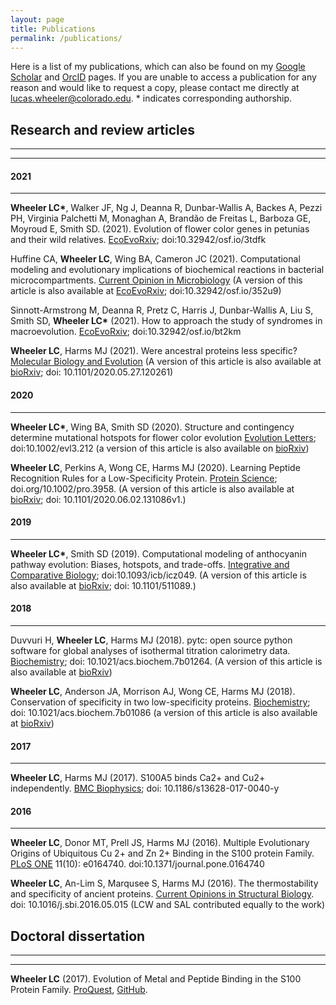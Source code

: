 ```yaml
---
layout: page
title: Publications
permalink: /publications/
---
```

Here is a list of my publications, which can also be found on my [Google Scholar](https://scholar.google.com/citations?user=IEcP51wAAAAJ&hl=en) and [OrcID](https://orcid.org/0000-0002-9483-9792?lang=en) pages. If you are unable to access a publication for any reason and would like to request a copy, please contact me directly at lucas.wheeler@colorado.edu. \* indicates corresponding authorship.

## Research and review articles
<hr><hr>


#### 2021
<hr>

**Wheeler LC\***, Walker JF, Ng J, Deanna R, Dunbar-Wallis A, Backes A, Pezzi PH, Virginia Palchetti M, Monaghan A, Brandão de Freitas L, Barboza GE, Moyroud E, Smith SD. (2021). Evolution of flower color genes in petunias and their wild relatives. [EcoEvoRxiv](https://ecoevorxiv.org/3tdfk); doi:10.32942/osf.io/3tdfk


Huffine CA, **Wheeler LC**, Wing BA, Cameron JC (2021). Computational modeling and evolutionary implications of biochemical
reactions in bacterial microcompartments. [Current Opinion in Microbiology](https://www.sciencedirect.com/science/article/pii/S1369527421001375?dgcid=coauthor) (A version of this article is also available at [EcoEvoRxiv](https://ecoevorxiv.org/352u9/); doi:10.32942/osf.io/352u9)


Sinnott-Armstrong M, Deanna R, Pretz C, Harris J, Dunbar-Wallis A, Liu S, Smith SD, **Wheeler LC\*** (2021). How to approach the study of syndromes in macroevolution. [EcoEvoRxiv](https://ecoevorxiv.org/bt2km/); doi:10.32942/osf.io/bt2km


**Wheeler LC**, Harms MJ (2021). Were ancestral proteins less specific? [Molecular Biology and Evolution](https://academic.oup.com/mbe/advance-article/doi/10.1093/molbev/msab019/6126412) (A version of this article is also available at [bioRxiv](https://www.biorxiv.org/content/10.1101/2020.05.27.120261v1); doi: 10.1101/2020.05.27.120261)


#### 2020
<hr>

**Wheeler LC\***, Wing BA, Smith SD (2020). Structure and contingency determine mutational hotspots for flower color evolution [Evolution Letters](https://onlinelibrary.wiley.com/doi/full/10.1002/evl3.212); doi:10.1002/evl3.212 (a version of this article is also available on [bioRxiv](https://www.biorxiv.org/content/10.1101/2020.08.18.256503v1))


**Wheeler LC**, Perkins A, Wong CE, Harms MJ (2020). Learning Peptide Recognition Rules for a Low-Specificity Protein. [Protein Science](https://onlinelibrary.wiley.com/doi/abs/10.1002/pro.3958); doi.org/10.1002/pro.3958. (A version of this article is also available at [bioRxiv](https://www.biorxiv.org/content/10.1101/2020.06.02.131086v1); doi: 10.1101/2020.06.02.131086v1.)


#### 2019
<hr>

**Wheeler LC\***, Smith SD (2019). Computational modeling of anthocyanin pathway evolution: Biases, hotspots, and trade-offs.
[Integrative and Comparative Biology](https://academic.oup.com/icb/advance-article/doi/10.1093/icb/icz049/5497801?guestAccessKey=6d4d5dc9-52b6-4a41-8789-0e90597a0816); doi:10.1093/icb/icz049. (A version of this article is also available at [bioRxiv](https://www.biorxiv.org/content/early/2019/01/03/511089); doi: 10.1101/511089.)


#### 2018
<hr>

Duvvuri H, **Wheeler LC**, Harms MJ (2018). pytc: open source python software for global analyses of isothermal titration calorimetry data. [Biochemistry](https://pubs.acs.org/doi/abs/10.1021/acs.biochem.7b01264); doi: 10.1021/acs.biochem.7b01264. (A version of this article is also available at [bioRxiv](https://www.biorxiv.org/content/early/2017/12/15/234682))


**Wheeler LC**, Anderson JA, Morrison AJ, Wong CE, Harms MJ (2018). Conservation of specificity in two low-specificity proteins. [Biochemistry](http://pubs.acs.org/doi/10.1021/acs.biochem.7b01086); doi: 10.1021/acs.biochem.7b01086 (a version of this article is also available at [bioRxiv](https://www.biorxiv.org/content/early/2017/10/25/207324))

#### 2017
<hr>

**Wheeler LC**, Harms MJ (2017). S100A5 binds Ca2+ and Cu2+ independently. [BMC Biophysics](https://bmcbiophys.biomedcentral.com/articles/10.1186/s13628-017-0040-y); doi: 10.1186/s13628-017-0040-y 


#### 2016
<hr>

**Wheeler LC**, Donor MT, Prell JS, Harms MJ (2016). Multiple Evolutionary 
Origins of Ubiquitous Cu 2+ and Zn 2+ Binding in the S100 protein Family. 
[PLoS ONE](http://journals.plos.org/plosone/article?id=10.1371/journal.pone.0164740) 11(10): e0164740. doi:10.1371/journal.pone.0164740 


**Wheeler LC**, An-Lim S, Marqusee S, Harms MJ (2016). The thermostability 
and specificity of ancient proteins. [Current Opinions in Structural Biology](http://www.sciencedirect.com/science/article/pii/S0959440X16300501). doi: 10.1016/j.sbi.2016.05.015 (LCW and SAL contributed equally to the work) 


## Doctoral dissertation
<hr><hr>

**Wheeler LC** (2017). Evolution of Metal and Peptide Binding in the S100 Protein Family. [ProQuest](https://search.proquest.com/docview/2015148136?pq-origsite=gscholar), [GitHub](https://github.com/lcwheeler/dissertation).
